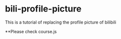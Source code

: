 # bili-profile-picture
This is a tutorial of replacing the profile picture of bilibili

**Please check course.js
